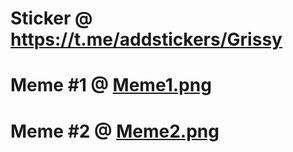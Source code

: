 # Sticker @ https://t.me/addstickers/Grissy <br>
# Meme #1 @ [Meme1.png](./Meme1.png) <br>
# Meme #2 @ [Meme2.png](./Meme2.png)

